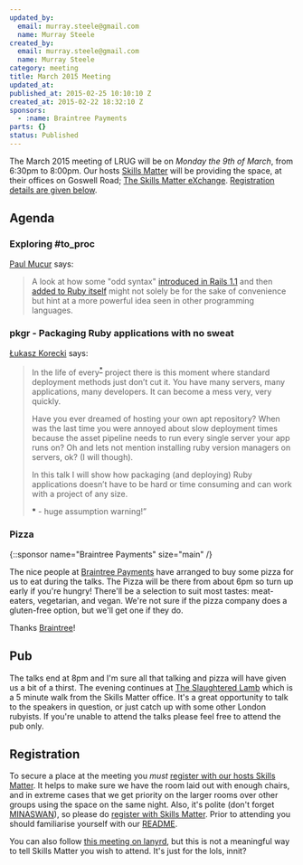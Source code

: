 ```yaml
---
updated_by:
  email: murray.steele@gmail.com
  name: Murray Steele
created_by:
  email: murray.steele@gmail.com
  name: Murray Steele
category: meeting
title: March 2015 Meeting
updated_at:
published_at: 2015-02-25 10:10:10 Z
created_at: 2015-02-22 18:32:10 Z
sponsors:
  - :name: Braintree Payments
parts: {}
status: Published
---
```


The March 2015 meeting of LRUG will be on *Monday the 9th of March*, from 6:30pm to 8:00pm.  Our hosts [Skills Matter](http://skillsmatter.com/) will be providing the space, at their offices on Goswell Road; [The Skills Matter eXchange](https://skillsmatter.com/locations/96-skills-matter-exchange).  <a href="#mar15registration">Registration details are given below</a>.

Agenda
------

### Exploring #to_proc

[Paul Mucur](http://mudge.name/) says:

> A look at how some "odd syntax" [introduced in Rails 1.1](https://github.com/rails/rails/commit/69bf71f5e9b537f88acc0d4492a057336e7305d1) and
> then [added to Ruby itself](https://github.com/ruby/ruby/commit/ac4d6ddfa3219c212d2865ed600a0ab568d5f0b5) might not solely be for the sake of
> convenience but hint at a more powerful idea seen in other
> programming languages.

### pkgr - Packaging Ruby applications with no sweat

[Łukasz Korecki](http://lukasz.korecki.me) says:

> In the life of every<sup>[*](#pkgr-ps)</sup> project there is
> this moment where standard deployment methods just don’t cut
> it. You have many servers, many applications, many developers.
> It can become a mess very, very quickly.
>
> Have you ever dreamed of hosting your own apt repository? When
> was the last time you were annoyed about slow deployment times
> because the asset pipeline needs to run every single server
> your app runs on? Oh and lets not mention installing ruby
> version managers on servers, ok? (I will though).
>
> In this talk I will show how packaging (and deploying) Ruby
> applications doesn’t have to be hard or time consuming and can
> work with a project of any size.
>
> <a name="pkgr-ps">*</a> - huge assumption warning!”

### Pizza

{::sponsor name="Braintree Payments" size="main" /}

The nice people at [Braintree Payments](https://braintreepayments.com) have arranged to buy some pizza for us to eat during the talks.  The Pizza will be there from about 6pm so turn up early if you're hungry!  There'll be a selection to suit most tastes: meat-eaters, vegetarian, and vegan.  We're not sure if the pizza company does a gluten-free option, but we'll get one if they do.

Thanks [Braintree](https://braintreepayments.com)!

Pub
---

The talks end at 8pm and I'm sure all that talking and pizza will have given us a bit of a thirst.  The evening continues at [The Slaughtered Lamb](http://www.theslaughteredlambpub.com/) which is a 5 minute walk from the Skills Matter office.  It's a great opportunity to talk to the speakers in question, or just catch up with some other London rubyists.  If you're unable to attend the talks please feel free to attend the pub only.

Registration <a name="mar15registration">&nbsp;</a>
---------------------------------------------------

To secure a place at the meeting you *must* [register with our hosts Skills Matter](https://skillsmatter.com/meetups/7063-exploring-to_proc-and-pkgr).  It helps to make sure we have the room laid out with enough chairs, and in extreme cases that we get priority on the larger rooms over other groups using the space on the same night.  Also, it's polite (don't forget [MINASWAN](http://oreilly.com/ruby/excerpts/ruby-learning-rails/ruby-glossary.html#I_indexterm_d1e32036)), so please do [register with Skills Matter](https://skillsmatter.com/meetups/7063-exploring-to_proc-and-pkgr).  Prior to attending you should familiarise yourself with our [README](http://readme.lrug.org/).

You can also follow [this meeting on lanyrd](http://lanyrd.com/2015/lrug-march/), but this is not a meaningful way to tell Skills Matter you wish to attend.  It's just for the lols, innit?
